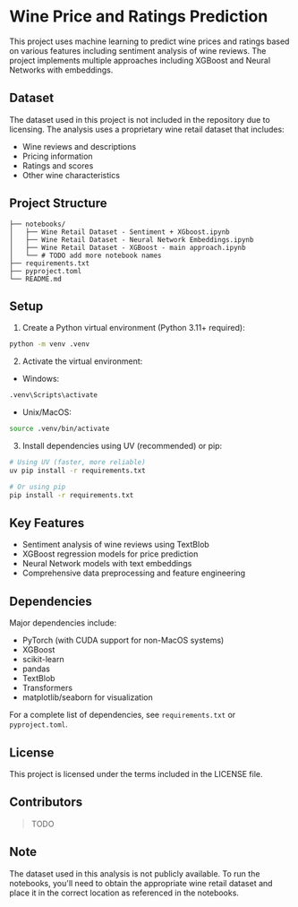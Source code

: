 # Wine Price and Ratings Prediction

This project uses machine learning to predict wine prices and ratings based on various features including sentiment analysis of wine reviews. The project implements multiple approaches including XGBoost and Neural Networks with embeddings.

## Dataset

The dataset used in this project is not included in the repository due to licensing. The analysis uses a proprietary wine retail dataset that includes:
- Wine reviews and descriptions
- Pricing information
- Ratings and scores
- Other wine characteristics

## Project Structure

```
├── notebooks/
│   ├── Wine Retail Dataset - Sentiment + XGboost.ipynb
│   ├── Wine Retail Dataset - Neural Network Embeddings.ipynb
│   ├── Wine Retail Dataset - XGBoost - main approach.ipynb
│   └── # TODO add more notebook names
├── requirements.txt
├── pyproject.toml
└── README.md
```

## Setup

1. Create a Python virtual environment (Python 3.11+ required):
```bash
python -m venv .venv
```

2. Activate the virtual environment:
- Windows:
```bash
.venv\Scripts\activate
```
- Unix/MacOS:
```bash
source .venv/bin/activate
```

3. Install dependencies using UV (recommended) or pip:
```bash
# Using UV (faster, more reliable)
uv pip install -r requirements.txt

# Or using pip
pip install -r requirements.txt
```

## Key Features

- Sentiment analysis of wine reviews using TextBlob
- XGBoost regression models for price prediction
- Neural Network models with text embeddings
- Comprehensive data preprocessing and feature engineering

## Dependencies

Major dependencies include:
- PyTorch (with CUDA support for non-MacOS systems)
- XGBoost
- scikit-learn
- pandas
- TextBlob
- Transformers
- matplotlib/seaborn for visualization

For a complete list of dependencies, see `requirements.txt` or `pyproject.toml`.

## License

This project is licensed under the terms included in the LICENSE file.

## Contributors

> TODO

## Note

The dataset used in this analysis is not publicly available. To run the notebooks, you'll need to obtain the appropriate wine retail dataset and place it in the correct location as referenced in the notebooks.
